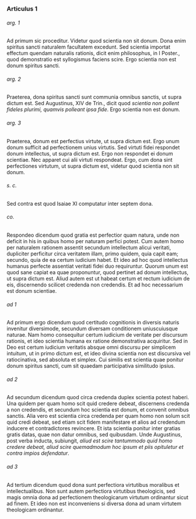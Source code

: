 ### Articulus 1

###### arg. 1
Ad primum sic proceditur. Videtur quod scientia non sit donum. Dona enim spiritus sancti naturalem facultatem excedunt. Sed scientia importat effectum quendam naturalis rationis, dicit enim philosophus, in I Poster., quod demonstratio est syllogismus faciens scire. Ergo scientia non est donum spiritus sancti.

###### arg. 2
Praeterea, dona spiritus sancti sunt communia omnibus sanctis, ut supra dictum est. Sed Augustinus, XIV de Trin., dicit quod *scientia non pollent fideles plurimi, quamvis polleant ipsa fide*. Ergo scientia non est donum.

###### arg. 3
Praeterea, donum est perfectius virtute, ut supra dictum est. Ergo unum donum sufficit ad perfectionem unius virtutis. Sed virtuti fidei respondet donum intellectus, ut supra dictum est. Ergo non respondet ei donum scientiae. Nec apparet cui alii virtuti respondeat. Ergo, cum dona sint perfectiones virtutum, ut supra dictum est, videtur quod scientia non sit donum.

###### s. c.
Sed contra est quod Isaiae XI computatur inter septem dona.

###### co.
Respondeo dicendum quod gratia est perfectior quam natura, unde non deficit in his in quibus homo per naturam perfici potest. Cum autem homo per naturalem rationem assentit secundum intellectum alicui veritati, dupliciter perficitur circa veritatem illam, primo quidem, quia capit eam; secundo, quia de ea certum iudicium habet. Et ideo ad hoc quod intellectus humanus perfecte assentiat veritati fidei duo requiruntur. Quorum unum est quod sane capiat ea quae proponuntur, quod pertinet ad donum intellectus, ut supra dictum est. Aliud autem est ut habeat certum et rectum iudicium de eis, discernendo scilicet credenda non credendis. Et ad hoc necessarium est donum scientiae.

###### ad 1
Ad primum ergo dicendum quod certitudo cognitionis in diversis naturis invenitur diversimode, secundum diversam conditionem uniuscuiusque naturae. Nam homo consequitur certum iudicium de veritate per discursum rationis, et ideo scientia humana ex ratione demonstrativa acquiritur. Sed in Deo est certum iudicium veritatis absque omni discursu per simplicem intuitum, ut in primo dictum est, et ideo divina scientia non est discursiva vel ratiocinativa, sed absoluta et simplex. Cui similis est scientia quae ponitur donum spiritus sancti, cum sit quaedam participativa similitudo ipsius.

###### ad 2
Ad secundum dicendum quod circa credenda duplex scientia potest haberi. Una quidem per quam homo scit quid credere debeat, discernens credenda a non credendis, et secundum hoc scientia est donum, et convenit omnibus sanctis. Alia vero est scientia circa credenda per quam homo non solum scit quid credi debeat, sed etiam scit fidem manifestare et alios ad credendum inducere et contradictores revincere. Et ista scientia ponitur inter gratias gratis datas, quae non datur omnibus, sed quibusdam. Unde Augustinus, post verba inducta, subiungit, *aliud est scire tantummodo quid homo credere debeat, aliud scire quemadmodum hoc ipsum et piis opituletur et contra impios defendatur*.

###### ad 3
Ad tertium dicendum quod dona sunt perfectiora virtutibus moralibus et intellectualibus. Non sunt autem perfectiora virtutibus theologicis, sed magis omnia dona ad perfectionem theologicarum virtutum ordinantur sicut ad finem. Et ideo non est inconveniens si diversa dona ad unam virtutem theologicam ordinantur.

